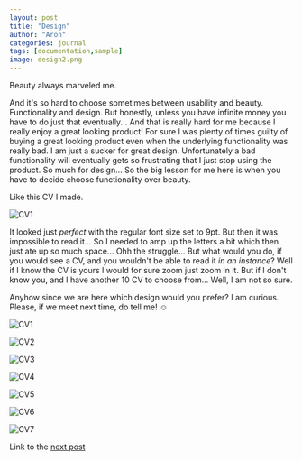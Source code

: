 ```yaml
---
layout: post
title: "Design"
author: "Aron"
categories: journal
tags: [documentation,sample]
image: design2.png
---
```


Beauty always marveled me. 

And it's so hard to choose sometimes between usability and beauty. Functionality and design. But honestly, unless you have infinite money you have to do just that eventually... And that is really hard for me because I really enjoy a great looking product! For sure I was plenty of times guilty of buying a great looking product even when the underlying functionality was really bad. I am just a sucker for great design. Unfortunately a bad functionality will eventually gets so frustrating that I just stop using the product. So much for design... So the big lesson for me here is when you have to decide choose functionality over beauty. 

Like this CV I made. 

![CV1](/assets/img/CV1.png)

It looked just *perfect* with the regular font size set to 9pt. But then it was impossible to read it... So I needed to amp up the letters a bit which then just ate up so much space... Ohh the struggle...  But what would you do, if you would see a CV, and you wouldn't be able to read it *in an instance*? Well if I know the CV is yours I would for sure zoom just zoom in it. But if I don't know you, and I have another 10 CV to choose from... Well, I am not so sure.

Anyhow since we are here which design would you prefer? I am curious. Please, if we meet next time, do tell me! ☺️ 

![CV1](/assets/img/CV1.png)

![CV2](/assets/img/CV2.png)

![CV3](/assets/img/CV3.png)

![CV4](/assets/img/CV4.png)

![CV5](/assets/img/CV5.png)

![CV6](/assets/img/CV6.png)

![CV7](/assets/img/CV7.png)

Link to the [next post](https://aronuxui.github.io/agile)
